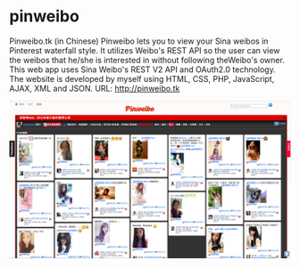 pinweibo
========

Pinweibo.tk (in Chinese)
Pinweibo lets you to view your Sina weibos in Pinterest waterfall style. It utilizes Weibo's REST API so the user can view the weibos that he/she is interested in without following theWeibo's owner. This web app uses Sina Weibo's REST V2 API and OAuth2.0 technology. The website is developed by myself using HTML, CSS, PHP, JavaScript, AJAX, XML and JSON. URL: http://pinweibo.tk

![pinweibo.tk](https://github.com/yehenrytian/pinweibo/blob/master/images/PinweiboSS1.png)
